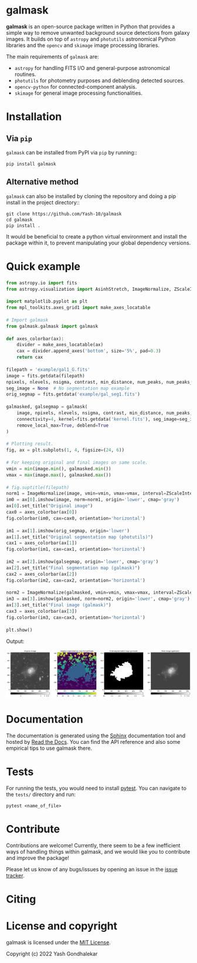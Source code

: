# galmask

**galmask** is an open-source package written in Python that provides a simple way to remove unwanted background source detections from galaxy images.
It builds on top of `astropy` and `photutils` astronomical Python libraries and the `opencv` and `skimage` image processing libraries.

The main requirements of `galmask` are:
- `astropy` for handling FITS I/O and general-purpose astronomical routines.
- `photutils` for photometry purposes and deblending detected sources.
- `opencv-python` for connected-component analysis.
- `skimage` for general image processing functionalities.

# Installation

## Via `pip`

`galmask` can be installed from PyPI via `pip` by running::

```
pip install galmask
```

## Alternative method

`galmask` can also be installed by cloning the repository and doing a pip install in the project directory::

```
git clone https://github.com/Yash-10/galmask
cd galmask
pip install .
```

It would be beneficial to create a python virtual environment and install the package within it, to prevent
manipulating your global dependency versions.

# Quick example

```python
from astropy.io import fits
from astropy.visualization import AsinhStretch, ImageNormalize, ZScaleInterval, LogStretch

import matplotlib.pyplot as plt
from mpl_toolkits.axes_grid1 import make_axes_locatable

# Import galmask
from galmask.galmask import galmask

def axes_colorbar(ax):
    divider = make_axes_locatable(ax)
    cax = divider.append_axes('bottom', size='5%', pad=0.3)
    return cax

filepath = 'example/gal1_G.fits'
image = fits.getdata(filepath)
npixels, nlevels, nsigma, contrast, min_distance, num_peaks, num_peaks_per_label, connectivity, remove_local_max = 5, 32, 2., 0.15, 1, 10, 3, 4, True  # Parameters for galmask
seg_image = None  # No segmentation map example
orig_segmap = fits.getdata('example/gal_seg1.fits')

galmasked, galsegmap = galmask(
    image, npixels, nlevels, nsigma, contrast, min_distance, num_peaks, num_peaks_per_label,
    connectivity=4, kernel=fits.getdata('kernel.fits'), seg_image=seg_image, mode="1",
    remove_local_max=True, deblend=True
)

# Plotting result.
fig, ax = plt.subplots(1, 4, figsize=(24, 6))

# For keeping original and final images on same scale.
vmin = min(image.min(), galmasked.min())
vmax = max(image.max(), galmasked.max())

# fig.suptitle(filepath)
norm1 = ImageNormalize(image, vmin=vmin, vmax=vmax, interval=ZScaleInterval(), stretch=LogStretch())
im0 = ax[0].imshow(image, norm=norm1, origin='lower', cmap='gray')
ax[0].set_title("Original image")
cax0 = axes_colorbar(ax[0])
fig.colorbar(im0, cax=cax0, orientation='horizontal')

im1 = ax[1].imshow(orig_segmap, origin='lower')
ax[1].set_title("Original segmentation map (photutils)")
cax1 = axes_colorbar(ax[1])
fig.colorbar(im1, cax=cax1, orientation='horizontal')

im2 = ax[2].imshow(galsegmap, origin='lower', cmap='gray')
ax[2].set_title("Final segmentation map (galmask)")
cax2 = axes_colorbar(ax[2])
fig.colorbar(im2, cax=cax2, orientation='horizontal')

norm2 = ImageNormalize(galmasked, vmin=vmin, vmax=vmax, interval=ZScaleInterval(), stretch=LogStretch())
im3 = ax[3].imshow(galmasked, norm=norm2, origin='lower', cmap='gray')
ax[3].set_title("Final image (galmask)")
cax3 = axes_colorbar(ax[3])
fig.colorbar(im3, cax=cax3, orientation='horizontal')

plt.show()
```

Output:

![galmask_example](example/galmask_example1.png)

# Documentation

The documentation is generated using the [Sphinx](https://www.sphinx-doc.org/) documentation tool and hosted by [Read the Docs](https://readthedocs.org/).
You can find the API reference and also some empirical tips to use galmask there.

# Tests

For running the tests, you would need to install [pytest](https://docs.pytest.org/). You can navigate to the `tests/` directory and run:

```
pytest <name_of_file>
```

# Contribute

Contributions are welcome! Currently, there seem to be a few inefficient ways of handling things within galmask, and we would like you to contribute and improve the package!

Please let us know of any bugs/issues by opening an issue in the [issue tracker](https://github.com/Yash-10/galmask/issues).

# Citing



# License and copyright

galmask is licensed under the [MIT License](LICENSE).

Copyright (c) 2022 Yash Gondhalekar
